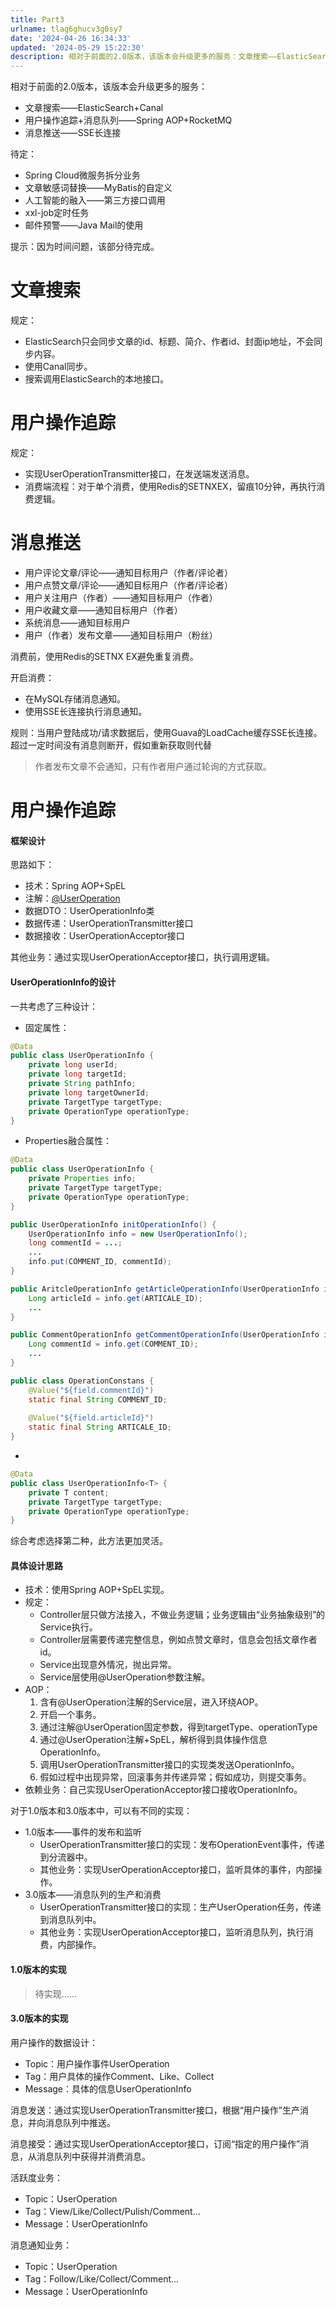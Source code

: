 ```yaml
---
title: Part3
urlname: tlag6ghucv3g0sy7
date: '2024-04-26 16:34:33'
updated: '2024-05-29 15:22:30'
description: 相对于前面的2.0版本，该版本会升级更多的服务：文章搜索——ElasticSearch+Canal用户操作追踪+消息队列——Spring AOP+RocketMQ消息推送——SSE长连接待定：Spring Cloud微服务拆分业务文章敏感词替换——MyBatis的自定义人工智能的融入——第三方...
---
```

相对于前面的2.0版本，该版本会升级更多的服务：

- 文章搜索——ElasticSearch+Canal
- 用户操作追踪+消息队列——Spring AOP+RocketMQ
- 消息推送——SSE长连接

待定：

- Spring Cloud微服务拆分业务
- 文章敏感词替换——MyBatis的自定义
- 人工智能的融入——第三方接口调用
- xxl-job定时任务
- 邮件预警——Java Mail的使用

提示：因为时间问题，该部分待完成。
# 文章搜索

规定：

- ElasticSearch只会同步文章的id、标题、简介、作者id、封面ip地址，不会同步内容。
- 使用Canal同步。
- 搜索调用ElasticSearch的本地接口。
# 用户操作追踪

规定：

- 实现UserOperationTransmitter接口，在发送端发送消息。
- 消费端流程：对于单个消费，使用Redis的SETNXEX，留痕10分钟，再执行消费逻辑。
# 消息推送

- 用户评论文章/评论——通知目标用户（作者/评论者）
- 用户点赞文章/评论——通知目标用户（作者/评论者）
- 用户关注用户（作者）——通知目标用户（作者）
- 用户收藏文章——通知目标用户（作者）
- 系统消息——通知目标用户
- 用户（作者）发布文章——通知目标用户（粉丝）

消费前，使用Redis的SETNX EX避免重复消费。

开启消费：

- 在MySQL存储消息通知。
- 使用SSE长连接执行消息通知。

规则：当用户登陆成功/请求数据后，使用Guava的LoadCache缓存SSE长连接。超过一定时间没有消息则断开，假如重新获取则代替

> 作者发布文章不会通知，只有作者用户通过轮询的方式获取。

# 用户操作追踪

#### 框架设计

思路如下：

- 技术：Spring AOP+SpEL
- 注解：[@UserOperation ](/UserOperation ) 
- 数据DTO：UserOperationInfo类
- 数据传递：UserOperationTransmitter接口
- 数据接收：UserOperationAcceptor接口

其他业务：通过实现UserOperationAcceptor接口，执行调用逻辑。
#### UserOperationInfo的设计

一共考虑了三种设计：

-  固定属性： 
```java
@Data
public class UserOperationInfo {
    private long userId;
    private long targetId;
    private String pathInfo;
    private long targetOwnerId;
    private TargetType targetType;
    private OperationType operationType;
}
```
 

-  Properties融合属性： 
```java
@Data
public class UserOperationInfo {
    private Properties info;
    private TargetType targetType;
    private OperationType operationType;
}

public UserOperationInfo initOperationInfo() {
    UserOperationInfo info = new UserOperationInfo(); 
    long commentId = ...;
    ...
    info.put(COMMENT_ID, commentId);
}

public AritcleOperationInfo getArticleOperationInfo(UserOperationInfo info) {
    Long articleId = info.get(ARTICALE_ID);
    ...
}

public CommentOperationInfo getCommentOperationInfo(UserOperationInfo info) {
    Long commentId = info.get(COMMENT_ID);
    ...
}
```
 
```java
public class OperationConstans {
    @Value("${field.commentId}")
    static final String COMMENT_ID;
    
    @Value("${field.articleId}")
    static final String ARTICALE_ID;
}
```
 

-  
```java
@Data
public class UserOperationInfo<T> {
    private T content;
    private TargetType targetType;
    private OperationType operationType;
}
```
 

综合考虑选择第二种，此方法更加灵活。

#### 具体设计思路

- 技术：使用Spring AOP+SpEL实现。
- 规定： 
   - Controller层只做方法接入，不做业务逻辑；业务逻辑由“业务抽象级别”的Service执行。
   - Controller层需要传递完整信息，例如点赞文章时，信息会包括文章作者id。
   - Service出现意外情况，抛出异常。
   - Service层使用@UserOperation参数注解。
- AOP： 
   1. 含有@UserOperation注解的Service层，进入环绕AOP。
   2. 开启一个事务。
   3. 通过注解@UserOperation固定参数，得到targetType、operationType
   4. 通过@UserOperation注解+SpEL，解析得到具体操作信息OperationInfo。
   5. 调用UserOperationTransmitter接口的实现类发送OperationInfo。
   6. 假如过程中出现异常，回滚事务并传递异常；假如成功，则提交事务。
- 依赖业务：自己实现UserOperationAcceptor接口接收OperationInfo。

对于1.0版本和3.0版本中，可以有不同的实现：

- 1.0版本——事件的发布和监听 
   - UserOperationTransmitter接口的实现：发布OperationEvent事件，传递到分流器中。
   - 其他业务：实现UserOperationAcceptor接口，监听具体的事件，内部操作。
- 3.0版本——消息队列的生产和消费 
   - UserOperationTransmitter接口的实现：生产UserOperation任务，传递到消息队列中。
   - 其他业务：实现UserOperationAcceptor接口，监听消息队列，执行消费，内部操作。

#### 1.0版本的实现

> 待实现……


#### 3.0版本的实现

用户操作的数据设计：

- Topic：用户操作事件UserOperation
- Tag：用户具体的操作Comment、Like、Collect
- Message：具体的信息UserOperationInfo

消息发送：通过实现UserOperationTransmitter接口，根据“用户操作”生产消息，并向消息队列中推送。

消息接受：通过实现UserOperationAcceptor接口，订阅“指定的用户操作”消息，从消息队列中获得并消费消息。

活跃度业务：

- Topic：UserOperation
- Tag：View/Like/Collect/Pulish/Comment...
- Message：UserOperationInfo

消息通知业务：

- Topic：UserOperation
- Tag：Follow/Like/Collect/Comment...
- Message：UserOperationInfo
